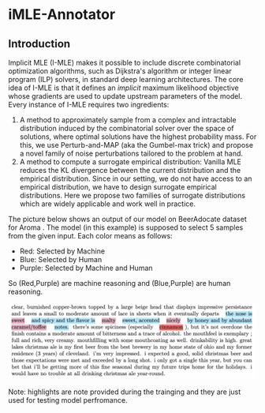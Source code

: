 # iMLE-Annotator

## Introduction

Implicit MLE (I-MLE) makes it possible to include discrete combinatorial optimization algorithms, such as Dijkstra's algorithm or integer linear program (ILP) solvers, in standard deep learning architectures. The core idea of I-MLE is that it defines an *implicit* maximum likelihood objective whose gradients are used to update upstream parameters of the model. Every instance of I-MLE requires two ingredients:
1. A method to approximately sample from a complex and intractable distribution induced by the combinatorial solver over the space of solutions, where optimal solutions have the highest probability mass. For this, we use Perturb-and-MAP (aka the Gumbel-max trick) and propose a novel family of noise perturbations tailored to the problem at hand.
2. A method to compute a surrogate empirical distribution: Vanilla MLE reduces the KL divergence between the current distribution and the empirical distribution. Since in our setting, we do not have access to an empirical distribution, we have to design surrogate empirical distributions. Here we propose two families of surrogate distributions which are widely applicable and work well in practice.

The picture below shows an output of our model on BeerAdocate dataset for Aroma
. The model (in this example) is supposed to select 5 samples from the given input. Each color means as follows:
- Red: Selected by Machine 
- Blue: Selected by Human
- Purple: Selected by Machine and Human

So (Red,Purple) are machine reasoning and (Blue,Purple) are human reasoning.

![image](https://github.com/qasemii/imle-annotator/blob/main/images/BeerAvocate-Aroma-K5.png)

Note: highlights are note provided during the trainging and they are just used for testing model perfromance.

